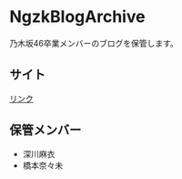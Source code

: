 NgzkBlogArchive
======================

乃木坂46卒業メンバーのブログを保管します。

## サイト
[リンク](http://re-fort.net/NgzkBlogArchive/#/)

## 保管メンバー
* 深川麻衣
* 橋本奈々未